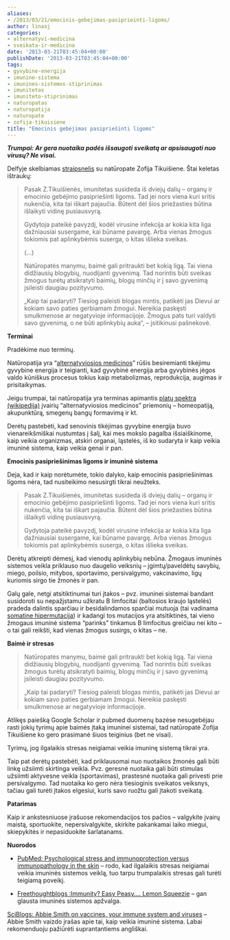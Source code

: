 ```yaml
---
aliases:
- /2013/03/21/emocinis-gebejimas-pasiprieinti-ligoms/
author: linasj
categories:
- alternatyvi-medicina
- sveikata-ir-medicina
date: '2013-03-21T03:45:04+00:00'
publishDate: '2013-03-21T03:45:04+00:00'
tags:
- gyvybine-energija
- imunine-sistema
- imunines-sistemos-stiprinimas
- imunitetas
- imuniteto-stiprinimas
- naturopatas
- naturopatija
- naturopate
- zofija-tikuisiene
title: "Emocinis gebėjimas pasipriešinti ligoms"
---
```


***Trumpai: Ar gera nuotaika padės išsaugoti sveikatą ar apsisaugoti nuo virusų? Ne visai.***

 Delfyje skelbiamas [straipsnelis](http://www.delfi.lt/news/daily/health/naturopate-baime-gali-sukelti-bet-kokia-liga.d?id=60944621) su natūropate Zofija Tikuišiene. Štai keletas ištraukų:

 
>  Pasak Z.Tikuišienės, imunitetas susideda iš dviejų dalių – organų ir emocinio gebėjimo pasipriešinti ligoms. Tad jei nors viena kuri sritis nukenčia, kita tai iškart pajaučia. Būtent dėl šios priežasties būtina išlaikyti vidinę pusiausvyrą. 
> 
>  Gydytoja pateikė pavyzdį, kodėl virusine infekcija ar kokia kita liga dažniausiai susergame, kai būname pavargę. Arba vienas žmogus tokiomis pat aplinkybėmis suserga, o kitas išlieka sveikas. 
> 
>  (...)
> 
>  Natūropatės manymu, baimė gali pritraukti bet kokią ligą. Tai viena didžiausių blogybių, nuodijanti gyvenimą. Tad norintis būti sveikas žmogus turėtų atsikratyti baimių, blogų minčių ir į savo gyvenimą įsileisti daugiau pozityvumo.
> 
>  „Kaip tai padaryti? Tiesiog paleisti blogas mintis, patikėti jas Dievui ar kokiam savo paties gerbiamam žmogui. Nereikia paskęsti smulkmenose ar negatyvioje informacijoje. Žmogus pats turi valdyti savo gyvenimą, o ne būti aplinkybių auka“, – įsitikinusi pašnekovė.   
> 
> 
> 

 **Terminai**

 Pradėkime nuo terminų.

 Natūropatija yra “[alternatyviosios medicinos](/2012/01/13/kodel-mums-nereikalingas-terminas-alternatyvioji-medicina/)” rūšis besiremianti tikėjimu gyvybine energija ir teigianti, kad gyvybinė energija arba gyvybinės jėgos valdo kūniškus procesus tokius kaip metabolizmas, reprodukcija, augimas ir prisitaikymas.

 Jeigu trumpai, tai natūropatija yra terminas apimantis [platų spektrą (wikipedija)](http://en.wikipedia.org/wiki/Naturopathy#Methods) įvairių “alternatyviosios medicinos” priemonių – homeopatiją, akupunktūrą, smegenų bangų formavimą ir kt.

 Derėtų pastebėti, kad senovinis tikėjimas gyvybine energija buvo vienareikšmiškai nustumtas į šalį, kai mes mokslo pagalba išsiaiškinome, kaip veikia organizmas, atskiri organai, ląstelės, iš ko sudaryta ir kaip veikia imuninė sistema, kaip veikia genai ir pan.

 **Emocinis pasipriešinimas ligoms ir imuninė sistema**

 Deja, kad ir kaip norėtumėte, tokio dalyko, kaip emocinis pasipriešinimas ligoms nėra, tad nusiteikimo nesusirgti tikrai neužteks.

 
>  Pasak Z.Tikuišienės, imunitetas susideda iš dviejų dalių – organų ir emocinio gebėjimo pasipriešinti ligoms. Tad jei nors viena kuri sritis nukenčia, kita tai iškart pajaučia. Būtent dėl šios priežasties būtina išlaikyti vidinę pusiausvyrą. 
> 
>  Gydytoja pateikė pavyzdį, kodėl virusine infekcija ar kokia kita liga dažniausiai susergame, kai būname pavargę. Arba vienas žmogus tokiomis pat aplinkybėmis suserga, o kitas išlieka sveikas. 
> 
> 

 Derėtų atkreipti dėmesį, kad vienodų aplinkybių nebūna. Žmogaus imuninės sistemos veikla priklauso nuo daugelio veiksnių – įgimtų/paveldėtų savybių, miego, poilsio, mitybos, sportavimo, persivalgymo, vakcinavimo, ligų kuriomis sirgo tie žmonės ir pan. 

 Galų gale, netgi atsitiktinumai turi įtakos – pvz. imuninei sistemai bandant susidoroti su nepažįstamu užkratu B limfocitai (baltosios kraujo ląstelės) pradeda dalintis sparčiau ir besidalindamos sparčiai mutuoja (tai vadinama [somatine hipermutacija](http://en.wikipedia.org/wiki/Somatic_hypermutation)) ir kadangi tos mutacijos yra atsitiktinės, tai vieno žmogaus imuninė sistema “parinks” tinkamus B limfocitus greičiau nei kito – o tai gali reikšti, kad vienas žmogus susirgs, o kitas – ne.

 **Baimė ir stresas**

 
>  Natūropatės manymu, baimė gali pritraukti bet kokią ligą. Tai viena didžiausių blogybių, nuodijanti gyvenimą. Tad norintis būti sveikas žmogus turėtų atsikratyti baimių, blogų minčių ir į savo gyvenimą įsileisti daugiau pozityvumo.
> 
>  „Kaip tai padaryti? Tiesiog paleisti blogas mintis, patikėti jas Dievui ar kokiam savo paties gerbiamam žmogui. Nereikia paskęsti smulkmenose ar negatyvioje informacijoje.
> 
> 

 Atlikęs paiešką Google Scholar ir pubmed duomenų bazėse nesugebėjau rasti jokių tyrimų apie baimės įtaką imuninei sistemai, tad natūropatė Zofija Tikuišiene ko gero prasimanė šiuos teiginius (bet ne visai).

 Tyrimų, jog ilgalaikis stresas neigiamai veikia imuninę sistemą tikrai yra.

 Taip pat derėtų pastebėti, kad priklausomai nuo nuotaikos žmonės gali būti linkę užsiimti skirtinga veikla. Pvz. geresnė nuotaika gali būti stimulas užsiimti aktyvesne veikla (sportavimas), prastesnė nuotaika gali privesti prie persivalgymo. Tad nuotaika ko gero nėra tiesioginis sveikatos veiksnys, tačiau gali turėti įtakos elgesiui, kuris savo ruožtu gali įtakoti sveikatą.

 **Patarimas**

 Kaip ir ankstesniuose įrašuose rekomendacijos tos pačios – valgykite įvairų maistą, sportuokite, nepersivalgykite, skirkite pakankamai laiko miegui, skiepykitės ir nepasiduokite šarlatanams.

 **Nuorodos**

* [PubMed: Psychological stress and immunoprotection versus immunopathology in the skin](http://www.ncbi.nlm.nih.gov/pubmed/23245970) – rodo, kad ilgalaikis stresas neigiamai veikia imuninės sistemos veiklą, tuo tarpu trumpalaikis stresas gali turėti teigiamą poveikį.

* [Freethoughtblogs :Immunity? Easy Peasy…. Lemon Squeezie](https://web.archive.org/web/20130221042948/http://freethoughtblogs.com/amilliongods/2012/11/26/immunity-easy-peasy-lemon-squeezie//) – gan glausta imuninės sistemos apžvalga.

 [SciBlogs: Abbie Smith on vaccines, your immune system and viruses](http://sciblogs.co.nz/code-for-life/2011/08/14/abbie-smith-talk/) – Abbie Smith vaizdo įrašas apie tai, kaip veikia imuninė sistema. Labai rekomenduoju pažiūrėti suprantantiems angliškai.

